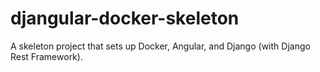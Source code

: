 # djangular-docker-skeleton

A skeleton project that sets up Docker, Angular, and Django (with Django Rest Framework).
